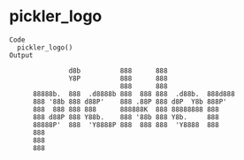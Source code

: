 # pickler_logo

    Code
      pickler_logo()
    Output
      
                   d8b          888      888
                   Y8P          888      888
                                888      888
          88888b.  888  .d8888b 888  888 888  .d88b.  888d888
          888 '88b 888 d88P'    888 .88P 888 d8P  Y8b 888P'
          888  888 888 888      888888K  888 88888888 888
          888 d88P 888 Y88b.    888 '88b 888 Y8b.     888
          88888P'  888  'Y8888P 888  888 888  'Y8888  888
          888
          888
          888
          

